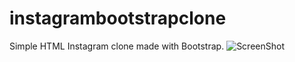 # instagrambootstrapclone
Simple HTML Instagram clone made with Bootstrap.
![ScreenShot](/instagramclone/assets/Screenshot%202022-09-03%20at%2023-11-13%20Instagram.png)